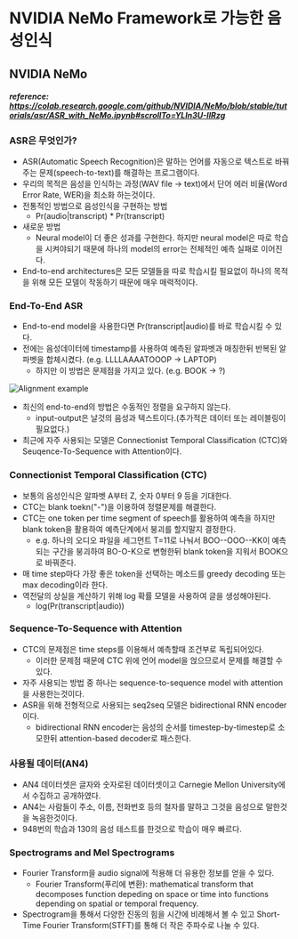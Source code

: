 # NVIDIA NeMo Framework로 가능한 음성인식

## NVIDIA NeMo
##### reference: https://colab.research.google.com/github/NVIDIA/NeMo/blob/stable/tutorials/asr/ASR_with_NeMo.ipynb#scrollTo=YLln3U-IlRzg

### ASR은 무엇인가?
- ASR(Automatic Speech Recognition)은 말하는 언어를 자동으로 텍스트로 바꿔주는 문제(speech-to-text)를 해결하는 프로그램이다.
- 우리의 목적은 음성을 인식하는 과정(WAV file -> text)에서 단어 에러 비율(Word Error Rate, WER)을 최소화 하는것이다.
- 전통적인 방법으로 음성인식을 구현하는 방법
  - Pr(audio|transcript) * Pr(transcript)
- 새로운 방법
  - Neural model이 더 좋은 성과를 구현한다. 하지만 neural model은 따로 학습을 시켜야되기 때문에 하나의 model의 error는 전체적인 예측 실패로 이어진다.
- End-to-end architectures은 모든 모델들을 따로 학습시킬 필요없이 하나의 목적을 위해 모든 모델이 작동하기 때문에 매우 매력적이다.

### End-To-End ASR
- End-to-end model을 사용한다면 Pr(transcript|audio)를 바로 학습시킬 수 있다.
- 전에는 음성데이터에 timestamp를 사용하여 예측된 알파벳과 매칭한뒤 반복된 알파벳을 합체시켰다. (e.g. LLLLAAAATOOOP -> LAPTOP)
  - 하지만 이 방법은 문제점을 가지고 있다. (e.g. BOOK -> ?)

![Alignment example](https://raw.githubusercontent.com/NVIDIA/NeMo/stable/tutorials/asr/images/alignment_example.png)

- 최신의 end-to-end의 방법은 수동적인 정렬을 요구하지 않는다.
  - input-output은 날것의 음성과 텍스트이다.(추가적은 데이터 또는 레이블링이 필요없다.)
- 최근에 자주 사용되는 모델은 Connectionist Temporal Classification (CTC)와 Seuqence-To-Sequence with Attention이다.

### Connectionist Temporal Classification (CTC)
- 보통의 음성인식은 알파벳 A부터 Z, 숫자 0부터 9 등을 기대한다.
- CTC는 blank toekn("-")을 이용하여 정렬문제를 해결한다.
- CTC는 one token per time segment of speech를 활용하여 예측을 하지만 blank token을 활용하여 예측단계에서 붕괴를 할지말지 결정한다.
  - e.g. 하나의 오디오 파일을 세그먼트 T=11로 나눠서 BOO--OOO--KK이 예측되는 구간을 붕괴하여 BO-O-K으로 변형한뒤 blank token을 지워서 BOOK으로 바꿔준다.
- 매 time step마다 가장 좋은 token을 선택하는 메소드를 greedy decoding 또는 max decoding이라 한다.
- 역전달의 상실을 계산하기 위해 log 확률 모델을 사용하여 글을 생성해야된다.
  - log(Pr(transcript|audio))

### Sequence-To-Sequence with Attention
- CTC의 문제점은 time steps를 이용해서 예측할때 조건부로 독립되어있다.
  - 이러한 문제점 때문에 CTC 위에 언어 model을 얹으므로서 문제를 해결할 수 있다.
- 자주 사용되는 방법 중 하나는 sequence-to-sequence model with attention을 사용한는것이다.
- ASR을 위해 전형적으로 사용되는 seq2seq 모델은 bidirectional RNN encoder이다.
  - bidirectional RNN encoder는 음성의 순서를 timestep-by-timestep로 소모한뒤 attention-based decoder로 패스한다.

### 사용될 데이터(AN4)
- AN4 데이터셋은 글자와 숫자로된 데이터셋이고 Carnegie Mellon University에서 수집하고 공개하였다.
- AN4는 사람들이 주소, 이름, 전화번호 등의 철자를 말하고 그것을 음성으로 말한것을 녹음한것이다.
- 948번의 학습과 130의 음성 테스트를 한것으로 학습이 매우 빠르다.

### Spectrograms and Mel Spectrograms
- Fourier Transform을 audio signal에 적용해 더 유용한 정보를 얻을 수 있다.
  - Fourier Transform(푸리에 변환): mathematical transform that decomposes function depeding on space or time into functions depending on spatial or temporal frequency.
- Spectrogram을 통해서 다양한 진동의 힘을 시간에 비례해서 볼 수 있고 Short-Time Fourier Transform(STFT)를 통해 더 작은 주파수로 나눌 수 있다.
